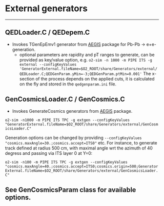 <!-- doxy
\page refGeneratorsshareexternal External Generators
/doxy -->

# External generators


------------


## QEDLoader.C / QEDepem.C

-  Invokes TGenEpEmv1 generator from [AEGIS](https://github.com/AliceO2Group/AEGIS) package for Pb-Pb &rarr;  e+e- generation.
	+	optional parameters are rapidity and pT ranges to generate, can be provided as key/value option, e.g.
``
o2-sim -n 1000 -m PIPE ITS -g external --configKeyValues 'GeneratorExternal.fileName=$O2_ROOT/share/Generators/external/QEDLoader.C;QEDGenParam.yMin=-3;QEDGenParam.ptMin=0.001'
``
The x-section of the process depends on the applied cuts, it is calculated on the fly and stored in the ``qedgenparam.ini`` file.

## GenCosmicsLoader.C / GenCosmics.C

-  Invokes GenerateCosmics generators from [AEGIS](https://github.com/AliceO2Group/AEGIS) package.

``o2-sim -n1000 -m PIPE ITS TPC -g extgen --configKeyValues "GeneratorExternal.fileName=$O2_ROOT/share/Generators/external/GenCosmicsLoader.C"``

Generation options can be changed by providing ``--configKeyValues "cosmics.maxAngle=30.;cosmics.accept=ITS0"`` etc.
For instance, to generate track defined at radius 500 cm, with maximal angle wrt the azimuth of 40 degress and passing via ITS layer 0 at Y=0:

``o2-sim -n100 -m PIPE ITS TPC -g extgen --configKeyValues "cosmics.maxAngle=40.;cosmics.accept=ITS0;cosmics.origin=500;GeneratorExternal.fileName=$O2_ROOT/share/Generators/external/GenCosmicsLoader.C"``

See GenCosmicsParam class for available options.
------------
